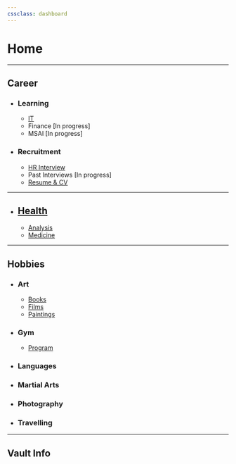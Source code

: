 ```yaml
---
cssclass: dashboard
---
```

# Home

---
## Career

- ### Learning
	- [IT](Career/Learning/IT/Backend/README.md)
	- Finance [In progress]
	- MSAI [In progress]

- ### Recruitment
	- [HR Interview](Career/Recruitment/HR%20Interview/README.md)
	- Past Interviews [In progress]
	- [Resume & CV](Career/Recruitment/Resume%20&%20CV/README.md)
---

- ## [Health](Health/README.md)
	- [Analysis](Analysis.md)
	- [Medicine](Medicine.md)

---
## Hobbies

- ### Art
	- [Books](Books.md)
	- [Films](Films.md)
	- [Paintings](Paintings.md)

- ### Gym
	- [Program](Program.md)
	  
- ### Languages
- ### Martial Arts
- ### Photography
- ### Travelling

---
## Vault Info


